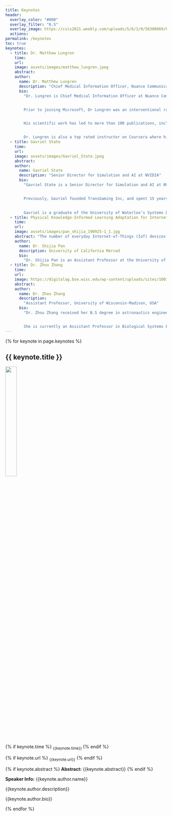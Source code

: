 ```yaml
---
title: Keynotes
header:
  overlay_color: "#000"
  overlay_filter: "0.5"
  overlay_image: https://cvis2021.weebly.com/uploads/5/6/3/0/56308869/background-images/236520036.jpg
  actions:
permalink: /keynotes
toc: true
keynotes:
  - title: Dr. Matthew Lungren
    time:
    url:
    image: assets/images/matthew_lungren.jpeg
    abstract:
    author:
      name: Dr. Matthew Lungren
      description: "Chief Medical Information Officer, Nuance Communications"
      bio: 
        "Dr. Lungren is Chief Medical Information Officer at Nuance Communications, a Microsoft Company. As a physician and clinical machine learning researcher, he maintains a part-time interventional radiology practice at UCSF while also serving as adjunct faculty for other leading academic medical centers including Stanford and Duke. 


        Prior to joining Microsoft, Dr Lungren was an interventional radiologist and research faculty at Stanford University Medical School where he led the Stanford Center for Artificial Intelligence in Medicine and Imaging (AIMI). More recently he served as Principal for Clinical AI/ML at Amazon Web Services in World Wide Public Sector Healthcare, focusing on business development for clinical machine learning technologies in the public cloud.


        His scientific work has led to more than 100 publications, including work on multi-modal data fusion models for healthcare applications, new computer vision and natural language processing approaches for healthcare specific domains, opportunistic screening with machine learning for public health applications, open medical data as public good, and prospective clinical trials for clinical AI translation. He has served as advisor for early stage startups and large fortune-500 companies on healthcare AI technology development and go-to-market strategy. Dr. Lungren is frequently featured in national news outlets such as NPR, Vice News, Scientific American, and he regularly speaks at national and international scientific meetings on the topic of AI in healthcare. 


        Dr. Lungren is also a top rated instructor on Coursera where his AI in Healthcare course designed especially for learners with non-technical backgrounds has been completed by more than 10k students around the world - enrollment is open now: [https://www.coursera.org/learn/fundamental-machine-learning-healthcare](https://www.coursera.org/learn/fundamental-machine-learning-healthcare)"
  - title: Gavriel State
    time:
    url:
    image: assets/images/Gavriel_State.jpeg
    abstract:
    author:
      name: Gavriel State
      description: "Senior Director for Simulation and AI at NVIDIA"
      bio:
        "Gavriel State is a Senior Director for Simulation and AI at NVIDIA, based in Toronto, where he leads efforts involving applications of AI technology to simulation systems and vice versa. This includes work on synthetic data generation through the [Omniverse Replicator system](https://developer.nvidia.com/nvidia-omniverse-platform/replicator), reinforcement learning and [sim-to-real robotics transfer](https://dextreme.org/) with [Isaac Gym](https://developer.nvidia.com/isaac-gym) and [Isaac Sim](https://developer.nvidia.com/isaac-sim), as well as supporting the development of 3D reconstruction technologies.


        Previously, Gavriel founded TransGaming Inc, and spent 15 years focused on real-time 3D rendering, pioneering the use of 3D API portability approaches for cross platform gaming with the WINE Windows compatibility environment, leading efforts to support WebGL in Google’s Chrome browser through ANGLE, and managing work on the SwiftShader software 3D renderer.
        

        Gavriel is a graduate of the University of Waterloo’s Systems Design Engineering program."
  - title: Physical Knowledge-Informed Learning Adaptation for Internet-of-Things
    time:
    url: 
    image: assets/images/pan_shijia_190925-1_1.jpg
    abstract: "The number of everyday Internet-of-Things (IoT) devices is projected to grow to the billions in the coming decade, which enables various smart building applications. These applications, especially in-home long-term occupant monitoring, rely on the emerging non-intrusive sensing techniques. The acquired IoT sensing data are often of varying data efficiency/quality due to the system and/or deployment constraints, and sensing data distributions can change significantly under different sensing conditions. Therefore, from the data/learning perspective, accurate information learning through pure data-driven approaches requires a large amount of labeled data, which is costly and difficult to obtain in real-world applications. We address these challenges by combining physical and data-driven knowledge to reduce label data needed via physical knowledge-guided model transfer. In this talk, we use structural vibration-based occupant sensing applications to evaluate our model transfer schemes."
    author:
      name: Dr. Shijia Pan
      description: University of California Merced
      bio:
        "Dr. Shijia Pan is an Assistant Professor at the University of California Merced. She received her bachelor’s degree in Computer Science and Technology from the University of Science and Technology of China and her Ph.D. degree in Electrical and Computer Engineering from Carnegie Mellon University. Her research interests include cyber-physical sensing systems (CPS), multimodal learning for CPS/IoT, and ubiquitous computing. She worked in multiple disciplines and focused on indoor human information acquisition through ambient sensing. She has published in both top-tier Computer Science ACM/IEEE conferences and high-impact Civil Engineering journals. She received Rising Stars in EECS, Nick G. Vlahakis Graduate Fellowship, Google Anita Borg Scholarship, Best Paper Awards (IoTDI, ASME SHM/NDE, HASCA), Best Poster Awards (SenSys, IPSN), Best Demo Award (Ubicomp, BuildSys), Best Presentation Award (SenSys Doctoral Colloquium), and Audience Choice Award (BuildSys) from ACM/IEEE conferences."
  - title: Dr. Zhou Zhang
    time: 
    url: 
    image: https://digitalag.bse.wisc.edu/wp-content/uploads/sites/1003/2019/03/Zhang-3-300x300.png
    abstract: 
    author:
      name: Dr. Zhou Zhang
      description:
        "Assistant Professor, University of Wisconsin-Madison, USA"
      bio:
        "Dr. Zhou Zhang received her B.S degree in astronautics engineering and M.S. degree in instrumentation science and opto-electronics engineering from Beihang University, Beijing, China, in 2010 and 2013, respectively. Then, she got her Ph.D. degree in 2017 in geomatics, civil engineering at Purdue University, USA. Her dissertation topic is about developing new machine learning methods for hyperspectral remote sensing data classification. During 2017-2019, she worked as a Postdoc Scholar at the University of California, Davis on almond yield prediction using satellite remote sensing (Landsat and others) and machine learning.


        She is currently an Assistant Professor in Biological Systems Engineering in College of Agriculture and Life Science at the University of Wisconsin-Madison, USA. Her research interests include satellite remote sensing (Landsat, MODIS, Sentinel, etc), drone-based imaging platform developments for precision agriculture, multi-source remote sensing data fusion, artificial intelligence and machine learning in agricultural applications. Dr. Zhang has over 40 publications in peer-reviewed journals and conferences. Dr. Zhang was a recipient of the Best Student Paper (third place) in 2016 IEEE IGARSS Student Paper Competition. For more details, please visit Dr. Zhang’s lab website [https://digitalag.bse.wisc.edu](https://digitalag.bse.wisc.edu)"
---
```



{% for keynote in page.keynotes %}
## {{ keynote.title }}
<img src="{{ keynote.image}}" class="align-left" style="width: calc(30% - 0.5em);"/>

{% if keynote.time %} <sub>{{keynote.time}} </sub>  {% endif %}


{% if keynote.url %} <sub> {{keynote.url}}</sub> {% endif %}

{% if keynote.abstract %}
**Abstract:** 
{{keynote.abstract}}
{% endif %}

**Speaker Info:**
{{keynote.author.name}}

{{keynote.author.description}}

{{keynote.author.bio}}

{% endfor %}
